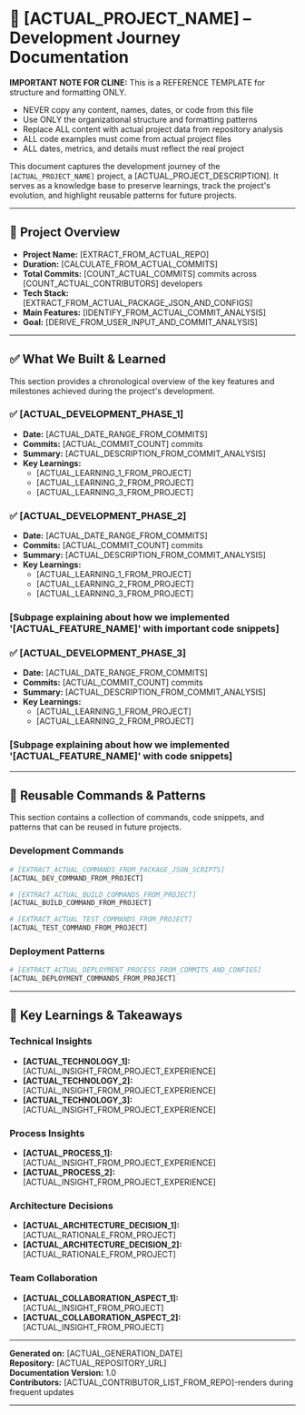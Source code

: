 # 🚀 [ACTUAL_PROJECT_NAME] – Development Journey Documentation

**IMPORTANT NOTE FOR CLINE:**
This is a REFERENCE TEMPLATE for structure and formatting ONLY. 
- NEVER copy any content, names, dates, or code from this file
- Use ONLY the organizational structure and formatting patterns
- Replace ALL content with actual project data from repository analysis
- ALL code examples must come from actual project files
- ALL dates, metrics, and details must reflect the real project

This document captures the development journey of the `[ACTUAL_PROJECT_NAME]` project, a [ACTUAL_PROJECT_DESCRIPTION]. It serves as a knowledge base to preserve learnings, track the project's evolution, and highlight reusable patterns for future projects.

---

## 🔧 Project Overview

- **Project Name:** [EXTRACT_FROM_ACTUAL_REPO]
- **Duration:** [CALCULATE_FROM_ACTUAL_COMMITS] 
- **Total Commits:** [COUNT_ACTUAL_COMMITS] commits across [COUNT_ACTUAL_CONTRIBUTORS] developers
- **Tech Stack:** [EXTRACT_FROM_ACTUAL_PACKAGE_JSON_AND_CONFIGS]
- **Main Features:** [IDENTIFY_FROM_ACTUAL_COMMIT_ANALYSIS]
- **Goal:** [DERIVE_FROM_USER_INPUT_AND_COMMIT_ANALYSIS]

---

## ✅ What We Built & Learned

This section provides a chronological overview of the key features and milestones achieved during the project's development.

### ✅ [ACTUAL_DEVELOPMENT_PHASE_1]
- **Date:** [ACTUAL_DATE_RANGE_FROM_COMMITS]
- **Commits:** [ACTUAL_COMMIT_COUNT] commits
- **Summary:** [ACTUAL_DESCRIPTION_FROM_COMMIT_ANALYSIS]
- **Key Learnings:**
  - [ACTUAL_LEARNING_1_FROM_PROJECT]
  - [ACTUAL_LEARNING_2_FROM_PROJECT]
  - [ACTUAL_LEARNING_3_FROM_PROJECT]

### ✅ [ACTUAL_DEVELOPMENT_PHASE_2]
- **Date:** [ACTUAL_DATE_RANGE_FROM_COMMITS]
- **Commits:** [ACTUAL_COMMIT_COUNT] commits
- **Summary:** [ACTUAL_DESCRIPTION_FROM_COMMIT_ANALYSIS]
- **Key Learnings:**
  - [ACTUAL_LEARNING_1_FROM_PROJECT]
  - [ACTUAL_LEARNING_2_FROM_PROJECT]
  - [ACTUAL_LEARNING_3_FROM_PROJECT]

### [Subpage explaining about how we implemented '[ACTUAL_FEATURE_NAME]' with important code snippets]

### ✅ [ACTUAL_DEVELOPMENT_PHASE_3]
- **Date:** [ACTUAL_DATE_RANGE_FROM_COMMITS]
- **Commits:** [ACTUAL_COMMIT_COUNT] commits
- **Summary:** [ACTUAL_DESCRIPTION_FROM_COMMIT_ANALYSIS]
- **Key Learnings:**
  - [ACTUAL_LEARNING_1_FROM_PROJECT]
  - [ACTUAL_LEARNING_2_FROM_PROJECT]

### [Subpage explaining about how we implemented '[ACTUAL_FEATURE_NAME]' with code snippets]

---

## 📌 Reusable Commands & Patterns

This section contains a collection of commands, code snippets, and patterns that can be reused in future projects.

### Development Commands
```bash
# [EXTRACT_ACTUAL_COMMANDS_FROM_PACKAGE_JSON_SCRIPTS]
[ACTUAL_DEV_COMMAND_FROM_PROJECT]

# [EXTRACT_ACTUAL_BUILD_COMMANDS_FROM_PROJECT]
[ACTUAL_BUILD_COMMAND_FROM_PROJECT]

# [EXTRACT_ACTUAL_TEST_COMMANDS_FROM_PROJECT]
[ACTUAL_TEST_COMMAND_FROM_PROJECT]
```

### Deployment Patterns
```bash
# [EXTRACT_ACTUAL_DEPLOYMENT_PROCESS_FROM_COMMITS_AND_CONFIGS]
[ACTUAL_DEPLOYMENT_COMMANDS_FROM_PROJECT]
```

---

## 📍 Key Learnings & Takeaways

### Technical Insights
- **[ACTUAL_TECHNOLOGY_1]:** [ACTUAL_INSIGHT_FROM_PROJECT_EXPERIENCE]
- **[ACTUAL_TECHNOLOGY_2]:** [ACTUAL_INSIGHT_FROM_PROJECT_EXPERIENCE]
- **[ACTUAL_TECHNOLOGY_3]:** [ACTUAL_INSIGHT_FROM_PROJECT_EXPERIENCE]

### Process Insights  
- **[ACTUAL_PROCESS_1]:** [ACTUAL_INSIGHT_FROM_PROJECT_EXPERIENCE]
- **[ACTUAL_PROCESS_2]:** [ACTUAL_INSIGHT_FROM_PROJECT_EXPERIENCE]

### Architecture Decisions
- **[ACTUAL_ARCHITECTURE_DECISION_1]:** [ACTUAL_RATIONALE_FROM_PROJECT]
- **[ACTUAL_ARCHITECTURE_DECISION_2]:** [ACTUAL_RATIONALE_FROM_PROJECT]

### Team Collaboration
- **[ACTUAL_COLLABORATION_ASPECT_1]:** [ACTUAL_INSIGHT_FROM_PROJECT]
- **[ACTUAL_COLLABORATION_ASPECT_2]:** [ACTUAL_INSIGHT_FROM_PROJECT]

---

**Generated on:** [ACTUAL_GENERATION_DATE]  
**Repository:** [ACTUAL_REPOSITORY_URL]  
**Documentation Version:** 1.0  
**Contributors:** [ACTUAL_CONTRIBUTOR_LIST_FROM_REPO]-renders during frequent updates

---